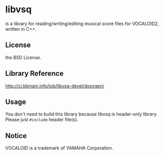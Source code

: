 # libvsq

is a library for reading/writing/editing musical score files for VOCALOID2, written in C++.

## License

the BSD License.

## Library Reference

http://ci.kbinani.info/job/libvsq-devel/doxygen/

## Usage

You don't need to build this library because libvsq is header-only library.
Please just `#include` header file(s).

## Notice

VOCALOID is a trademark of YAMAHA Corporation.
